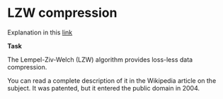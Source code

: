 # LZW compression

Explanation in this [link](https://rosettacode.org/wiki/LZW_compression)

**Task**

The Lempel-Ziv-Welch (LZW) algorithm provides loss-less data compression.

You can read a complete description of it in the   Wikipedia article   on the subject.   It was patented, but it entered the public domain in 2004.
